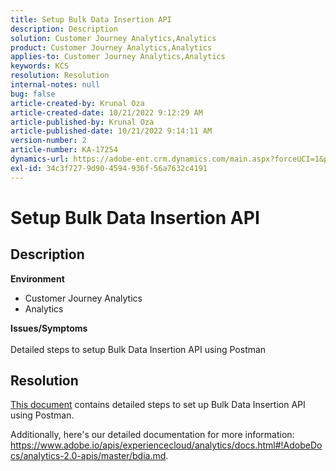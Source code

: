 ```yaml
---
title: Setup Bulk Data Insertion API
description: Description
solution: Customer Journey Analytics,Analytics
product: Customer Journey Analytics,Analytics
applies-to: Customer Journey Analytics,Analytics
keywords: KCS
resolution: Resolution
internal-notes: null
bug: false
article-created-by: Krunal Oza
article-created-date: 10/21/2022 9:12:29 AM
article-published-by: Krunal Oza
article-published-date: 10/21/2022 9:14:11 AM
version-number: 2
article-number: KA-17254
dynamics-url: https://adobe-ent.crm.dynamics.com/main.aspx?forceUCI=1&pagetype=entityrecord&etn=knowledgearticle&id=1433e07a-2051-ed11-bba2-0022480867fb
exl-id: 34c3f727-9d90-4594-936f-56a7632c4191
---
```

# Setup Bulk Data Insertion API

## Description

<b>Environment</b>
- Customer Journey Analytics
- Analytics



<b>Issues/Symptoms</b><br><br>Detailed steps to setup Bulk Data Insertion API using Postman<br>

## Resolution


[This document](https://spark.adobe.com/page/0jhQHMs74AtYz/) contains detailed steps to set up Bulk Data Insertion API using Postman.

Additionally, here's our detailed documentation for more information: https://www.adobe.io/apis/experiencecloud/analytics/docs.html#!AdobeDocs/analytics-2.0-apis/master/bdia.md.
